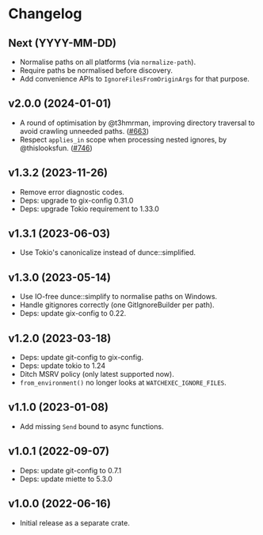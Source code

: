# Changelog

## Next (YYYY-MM-DD)

- Normalise paths on all platforms (via `normalize-path`).
- Require paths be normalised before discovery.
- Add convenience APIs to `IgnoreFilesFromOriginArgs` for that purpose.

## v2.0.0 (2024-01-01)

- A round of optimisation by @t3hmrman, improving directory traversal to avoid crawling unneeded paths. ([#663](https://github.com/watchexec/watchexec/pull/663))
- Respect `applies_in` scope when processing nested ignores, by @thislooksfun. ([#746](https://github.com/watchexec/watchexec/pull/746))

## v1.3.2 (2023-11-26)

- Remove error diagnostic codes.
- Deps: upgrade to gix-config 0.31.0
- Deps: upgrade Tokio requirement to 1.33.0

## v1.3.1 (2023-06-03)

- Use Tokio's canonicalize instead of dunce::simplified.

## v1.3.0 (2023-05-14)

- Use IO-free dunce::simplify to normalise paths on Windows.
- Handle gitignores correctly (one GitIgnoreBuilder per path).
- Deps: update gix-config to 0.22.

## v1.2.0 (2023-03-18)

- Deps: update git-config to gix-config.
- Deps: update tokio to 1.24
- Ditch MSRV policy (only latest supported now).
- `from_environment()` no longer looks at `WATCHEXEC_IGNORE_FILES`.

## v1.1.0 (2023-01-08)

- Add missing `Send` bound to async functions.

## v1.0.1 (2022-09-07)

- Deps: update git-config to 0.7.1
- Deps: update miette to 5.3.0

## v1.0.0 (2022-06-16)

- Initial release as a separate crate.
